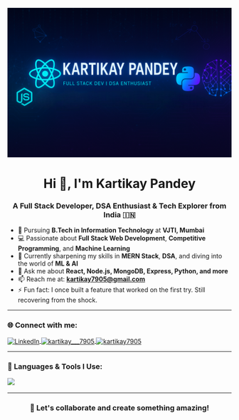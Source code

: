 <!-- Banner -->
<p align="center">
  <img src="./banner_github.png" alt="Kartikay Pandey Banner"/>
</p>

<h1 align="center">Hi 👋, I'm Kartikay Pandey</h1>
<h3 align="center">A Full Stack Developer, DSA Enthusiast & Tech Explorer from India 🇮🇳</h3>

- 🏫 Pursuing **B.Tech in Information Technology** at **VJTI, Mumbai**
- 💻 Passionate about **Full Stack Web Development**, **Competitive Programming**, and **Machine Learning**
- 🚀 Currently sharpening my skills in **MERN Stack**, **DSA**, and diving into the world of **ML & AI**
- 💬 Ask me about **React, Node.js, MongoDB, Express, Python, and more**
- 📫 Reach me at: **kartikay7905@gmail.com**
- ⚡ Fun fact: I once built a feature that worked on the first try. Still recovering from the shock.

---


<h3 align="left">🌐 Connect with me:</h3>
<p align="left">
   <a href="https://www.linkedin.com/in/kartikay-pandey-a1a06a2a2" target="_blank">
    <img align="center" src="https://cdn.jsdelivr.net/gh/devicons/devicon/icons/linkedin/linkedin-original.svg" alt="LinkedIn" height="30" width="40" />
  </a>
  <a href="https://instagram.com/kartikay___7905" target="_blank">
    <img align="center" src="https://raw.githubusercontent.com/rahuldkjain/github-profile-readme-generator/master/src/images/icons/Social/instagram.svg" alt="kartikay___7905" height="30" width="40" />
  </a>
  <a href="https://www.leetcode.com/kartikay7905" target="_blank">
    <img align="center" src="https://raw.githubusercontent.com/rahuldkjain/github-profile-readme-generator/master/src/images/icons/Social/leet-code.svg" alt="kartikay7905" height="30" width="40" />
  </a>
</p>

---

<h3 align="left">🚀 Languages & Tools I Use:</h3>
<p align="left">
 <img src="https://skillicons.dev/icons?i=js,react,nodejs,express,mongodb,python,cpp,c,html,css,tailwind,git,opencv,mysql,nextjs,supabase" />
</p>

---

<h3 align="center">💬 Let's collaborate and create something amazing!</h3>
